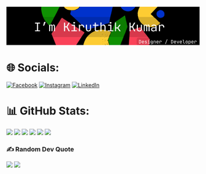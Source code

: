 ![Header](./info.png)

# 🌐 Socials:
[![Facebook](https://img.shields.io/badge/Facebook-%231877F2.svg?logo=Facebook&logoColor=white)](https://facebook.com/rith1x) [![Instagram](https://img.shields.io/badge/Instagram-%23E4405F.svg?logo=Instagram&logoColor=white)](https://instagram.com/rith1x) [![LinkedIn](https://img.shields.io/badge/LinkedIn-%230077B5.svg?logo=linkedin&logoColor=white)](https://linkedin.com/in/kiruthikkumar) 

# 📊 GitHub Stats:
![](https://github-readme-stats.vercel.app/api?username=rith1x&theme=dark&hide_border=true&include_all_commits=true&count_private=false)
![](https://github-stats-alpha.vercel.app/api?username=rith1x&cc=000&tc=0f0&ic=0f0&bc=000)
![](https://github-profile-trophy.vercel.app/?username=rith1x)
![](https://github-profile-summary-cards.vercel.app/api/cards/profile-details?username=rith1x&theme=dark)
![](https://github-readme-streak-stats.herokuapp.com/?user=rith1x&theme=dark&hide_border=true)
![](https://github-readme-stats.vercel.app/api/top-langs/?username=rith1x&theme=dark&hide_border=true&include_all_commits=false&count_private=false&layout=compact)

### ✍️ Random Dev Quote
![](https://quotes-github-readme.vercel.app/api?type=vetical&theme=radical)
[![](https://visitcount.itsvg.in/api?id=rith1x&icon=0&color=0)](https://visitcount.itsvg.in)

